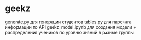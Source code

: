 # geekz

generate.py для генерации студентов
tables.py для парсинга информации по API
geekz_model.ipynb для создания модели + распределения учеников по уровню знаний в разные группы
